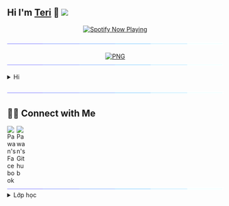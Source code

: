 ## Hi I'm [Teri](https://youtu.be/dQw4w9WgXcQ) 👋 <img src="https://i.ibb.co/42dmX16/832a5b182b2cd746180ae517e39a8404.gif" width="50">
<p align="center">
  <a href="https://open.spotify.com/track/4bNvS25ZVMCvLHEUV87mp4?si=yb1PaPVnRgiTYedy8r6i_g&utm_source=copy-link&context=spotify%3Aplaylist%3A37i9dQZF1EIVoBTSiHHsdx&dl_branch=1" target="_blank"><img src="https://now-playing-on-spotify.vercel.app/api/spotify" alt="Spotify Now Playing" width="350"/></a>
</p>
<a href="https://youtu.be/dQw4w9WgXcQ"><img src="https://raw.githubusercontent.com/hellsnakes/hellsnakes/main/img/a.gif">
<p align="center">
    <img align="center" alt="PNG" src="https://i.ibb.co/8xvZZ1z/8d924798853ac352f391fb3316bc1456.gif" /><a href="https://www.facebook.com/tuthandaukho"><img src="https://raw.githubusercontent.com/hellsnakes/hellsnakes/main/img/a.gif"></a>
<details>
</br><a href="https://youtu.be/dQw4w9WgXcQ"><img src="https://raw.githubusercontent.com/hellsnakes/hellsnakes/main/img/a.gif"></a>
<summary>Hi</summary>
<img src="https://i.ibb.co/4JDqxP2/c2a96e0bba44517d6313aeb96ef1300a.gif" width= 100%">
</details>
</br>
<a href="https://youtu.be/dQw4w9WgXcQ"><img src="https://raw.githubusercontent.com/hellsnakes/hellsnakes/main/img/a.gif"></a>
</br>

## 🤝🏻 Connect with Me
<a href="https://www.facebook.com/tuthandaukho.UWU">
  <img align="left" alt="Pawan's Facebook" width="22px" src="https://cdn.jsdelivr.net/npm/simple-icons@v3/icons/facebook.svg" /> 
 </a> 
<a href="https://github.com/Teri-Cute">
  <img align="left" alt="Pawan's Github" width="22px" src="https://cdn.jsdelivr.net/npm/simple-icons@v3/icons/github.svg" /> 
</a>
<a href="https://www.facebook.com/tuthandaukho.UWU"><img src="https://raw.githubusercontent.com/hellsnakes/hellsnakes/main/img/a.gif"></a>
<br/><details><summary>Lớp học</summary>[Giải tích](https://zalo.me/g/iioqlj643)
